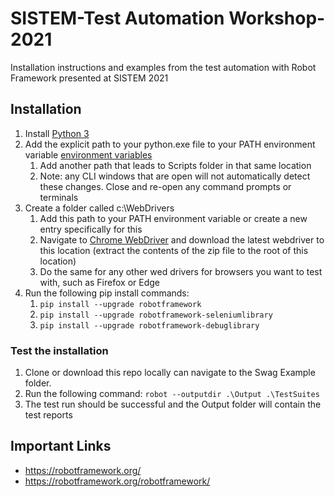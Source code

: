 # SISTEM-Test Automation Workshop-2021
Installation instructions and examples from the test automation with Robot Framework presented at SISTEM 2021

## Installation
1. Install [Python 3](https://www.python.org/downloads/)
1. Add the explicit path to your python.exe file to your PATH environment variable [environment variables](https://stackoverflow.com/questions/44272416/how-to-add-a-folder-to-path-environment-variable-in-windows-10-with-screensho)
    1. Add another path that leads to Scripts folder in that same location
    1. Note: any CLI windows that are open will not automatically detect these changes. Close and re-open any command prompts or terminals
1. Create a folder called c:\WebDrivers
    1. Add this path to your PATH environment variable or create a new entry specifically for this
    1. Navigate to [Chrome WebDriver](https://chromedriver.chromium.org/) and download the latest webdriver to this location (extract the contents of the zip file to the root of this location)
    1. Do the same for any other wed drivers for browsers you want to test with, such as Firefox or Edge
1. Run the following pip install commands:
    1. `pip install --upgrade robotframework`
    1. `pip install --upgrade robotframework-seleniumlibrary`
    1. `pip install --upgrade robotframework-debuglibrary`

### Test the installation
1. Clone or download this repo locally can navigate to the Swag Example folder.
1. Run the following command: `robot --outputdir .\Output .\TestSuites`
1. The test run should be successful and the Output folder will contain the test reports

## Important Links
* https://robotframework.org/
* https://robotframework.org/robotframework/

